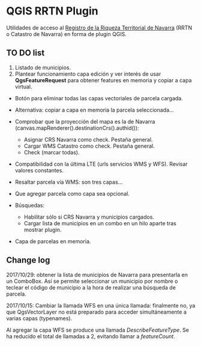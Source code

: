 # QGIS RRTN Plugin
Utilidades de acceso al [Registro de la Riqueza Territorial de Navarra](https://catastro.navarra.es) (RRTN o Catastro de Navarra) en forma de plugin QGIS.

## TO DO list
1. Listado de municipios.
2. Plantear funcionamiento capa edición y ver interés de usar **QgsFeatureRequest** para obtener features en memoria y copiar a capa virtual.

- Botón para eliminar todas las capas vectoriales de parcela cargada.
- Alternativa: copiar a capa en memoria la parcela seleccionada...
- Comprobar que la proyección del mapa es la de Navarra (canvas.mapRenderer().destinationCrs().authid()):
    - Asignar CRS Navarra como check. Pestaña general.
    - Cargar WMS Catastro como check. Pestaña general.
    - Check (marcar todas).
- Compatibilidad con la última LTE (urls servicios WMS y WFS). Revisar valores constantes.
- Resaltar parcela vía WMS: son tres capas...
- Que agregar parcela como capa sea opcional.
- Búsquedas:
    - Habilitar sólo si CRS Navarra y municipios cargados.
    - Cargar lista de municipios en un combo en un hilo aparte tras mostrar plugin.

- Capa de parcelas en memoria.

## Change log
2017/10/29: obtener la lista de municipios de Navarra para presentarla en un ComboBox. Así se permite seleccionar un municipio por nombre o teclear el código de municipio a la hora de realizar una búsqueda de parcela.

2017/10/15: Cambiar la llamada WFS en una única llamada: finalmente no, ya que QgsVectorLayer no está preparado para acceder simultáneamente a varias capas (typenames).

Al agregar la capa WFS se produce una llamada _DescribeFeatureType_.
Se ha reducido el total de llamadas a 2, evitando llamar a _featureCount_.
